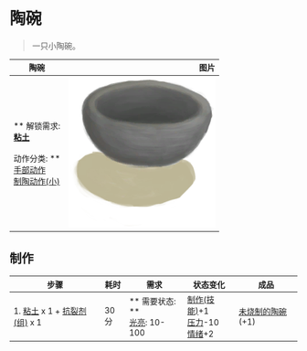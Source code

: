 # 陶碗  
> 一只小陶碗。  
  
  陶碗  |   图片   
 ----  |  ----:   
 ** 解锁需求: **<br>[粘土](Clay.md)<br><br>** 动作分类: **<br>[手部动作](HandAction.md)<br>[制陶动作(小)](PotteryActionMinor.md)  |  <img decoding="async" src="Sprite/ClayBowl.png" href="a.md" style="max-width:300px;max-height:300px;">   
  
## 制作  
步骤  |  耗时  |  需求  |  状态变化  |  成品  
----  |  ----  |  ----  |  ----  |  ----  
1. [粘土](Clay.md) x 1 + [抗裂剂(组)](GpTag_Temper.md) x 1  |  30分  |  ** 需要状态: **<br>[光亮](Light.md): 10-100  |  [制作(技能)](Skill_Crafting.md)+1<br>[压力](Stress.md)-10<br>[情绪](Morale.md)+2  |  [未烧制的陶碗](ClayBowlUnfired.md)(+1)  


<script>document.title="陶碗 - 卡牌生存百科 Card Survival Wiki";</script>